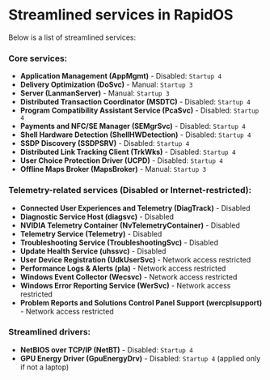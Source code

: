 # Streamlined services in RapidOS

Below is a list of streamlined services:

### Core services:

- **Application Management (AppMgmt)** - Disabled: `Startup 4`
- **Delivery Optimization (DoSvc)** - Manual: `Startup 3`
- **Server (LanmanServer)** - Manual: `Startup 3`
- **Distributed Transaction Coordinator (MSDTC)** - Disabled: `Startup 4`
- **Program Compatibility Assistant Service (PcaSvc)** - Disabled: `Startup 4`
- **Payments and NFC/SE Manager (SEMgrSvc)** - Disabled: `Startup 4`
- **Shell Hardware Detection (ShellHWDetection)** - Disabled: `Startup 4`
- **SSDP Discovery (SSDPSRV)** - Disabled: `Startup 4`
- **Distributed Link Tracking Client (TrkWks)** - Disabled: `Startup 4`
- **User Choice Protection Driver (UCPD)** - Disabled: `Startup 4`
- **Offline Maps Broker (MapsBroker)** - Manual: `Startup 3`

### Telemetry-related services (Disabled or Internet-restricted):

- **Connected User Experiences and Telemetry (DiagTrack)** - Disabled
- **Diagnostic Service Host (diagsvc)** - Disabled
- **NVIDIA Telemetry Container (NvTelemetryContainer)** - Disabled
- **Telemetry Service (Telemetry)** - Disabled
- **Troubleshooting Service (TroubleshootingSvc)** - Disabled
- **Update Health Service (uhssvc)** - Disabled
- **User Device Registration (UdkUserSvc)** - Network access restricted
- **Performance Logs & Alerts (pla)** - Network access restricted
- **Windows Event Collector (Wecsvc)** - Network access restricted
- **Windows Error Reporting Service (WerSvc)** - Network access restricted
- **Problem Reports and Solutions Control Panel Support (wercplsupport)** - Network access restricted

### Streamlined drivers:

- **NetBIOS over TCP/IP (NetBT)** - Disabled: `Startup 4`
- **GPU Energy Driver (GpuEnergyDrv)** - Disabled: `Startup 4` (applied only if not a laptop)